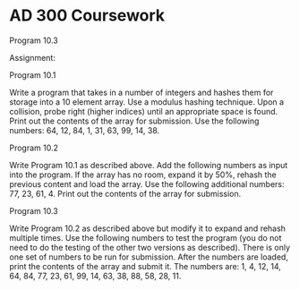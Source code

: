 # AD 300 Coursework
Program 10.3

Assignment:

Program 10.1

Write a program that takes in a number of integers and hashes them for storage into a 10 element array.  Use a modulus hashing technique.  Upon a collision, probe right (higher indices) until an appropriate space is found.  Print out the contents of the array for submission.  Use the following numbers: 64, 12, 84, 1, 31, 63, 99, 14, 38.

Program 10.2

Write Program 10.1 as described above.  Add the following numbers as input into the program.  If the array has no room, expand it by 50%, rehash the previous content and load the array.  Use the following additional numbers: 77, 23, 61, 4.  Print out the contents of the array for submission.

Program 10.3

Write Program 10.2 as described above but modify it to expand and rehash multiple times.  Use the following numbers to test the program (you do not need to do the testing of the other two versions as described).  There is only one set of numbers to be run for submission.  After the numbers are loaded, print the contents of the array and submit it.  The numbers are: 1, 4, 12, 14, 64, 84, 77, 23, 61, 99, 14, 63, 38, 88, 58, 28, 11.